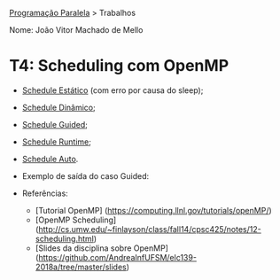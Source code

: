 [Programação Paralela](https://github.com/AndreaInfUFSM/elc139-2018a) > Trabalhos

Nome: João Vitor Machado de Mello

# T4: Scheduling com OpenMP

- [Schedule Estático](https://github.com/jvmello/elc139-2018a/blob/master/trabalhos/t4/ThreadABCStatic.cpp) (com erro por causa do sleep);
- [Schedule Dinâmico](https://github.com/jvmello/elc139-2018a/blob/master/trabalhos/t4/ThreadABCDynamic.cpp);
- [Schedule Guided](https://github.com/jvmello/elc139-2018a/blob/master/trabalhos/t4/ThreadABCGuided.cpp);
- [Schedule Runtime](https://github.com/jvmello/elc139-2018a/blob/master/trabalhos/t4/ThreadABCRuntime.cpp);
- [Schedule Auto](https://github.com/jvmello/elc139-2018a/blob/master/trabalhos/t4/ThreadABCAuto.cpp).

- Exemplo de saída do caso Guided:

- Referências:
  - [Tutorial OpenMP] (https://computing.llnl.gov/tutorials/openMP/)
  - [OpenMP Scheduling] (http://cs.umw.edu/~finlayson/class/fall14/cpsc425/notes/12-scheduling.html)
  - [Slides da disciplina sobre OpenMP] (https://github.com/AndreaInfUFSM/elc139-2018a/tree/master/slides)
